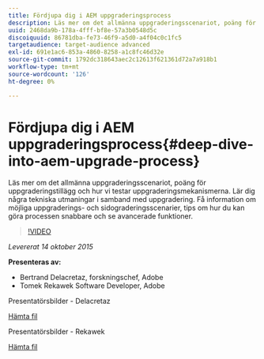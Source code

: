 ```yaml
---
title: Fördjupa dig i AEM uppgraderingsprocess
description: Läs mer om det allmänna uppgraderingsscenariot, poäng för uppgraderingstillägg och hur vi testar uppgraderingsmekanismerna. Lär dig några tekniska utmaningar i samband med uppgradering. Få information om möjliga uppgraderings- och sidograderingsscenarier, tips om hur du kan göra processen snabbare och se avancerade funktioner.
uuid: 2468da9b-178a-4fff-bf8e-57a3b0548d5c
discoiquuid: 86781dba-fe73-46f9-a5d0-a4f04c0c1fc5
targetaudience: target-audience advanced
exl-id: 691e1ac6-853a-4860-8258-a1c8fc46d32e
source-git-commit: 1792dc318643aec2c12613f621361d72a7a918b1
workflow-type: tm+mt
source-wordcount: '126'
ht-degree: 0%

---
```


# Fördjupa dig i AEM uppgraderingsprocess{#deep-dive-into-aem-upgrade-process}

Läs mer om det allmänna uppgraderingsscenariot, poäng för uppgraderingstillägg och hur vi testar uppgraderingsmekanismerna. Lär dig några tekniska utmaningar i samband med uppgradering. Få information om möjliga uppgraderings- och sidograderingsscenarier, tips om hur du kan göra processen snabbare och se avancerade funktioner.

>[!VIDEO](https://video.tv.adobe.com/v/19376/?quality=9)

*Levererat 14 oktober 2015*

**Presenteras av:**

* Bertrand Delacretaz, forskningschef, Adobe
* Tomek Rekawek Software Developer, Adobe

Presentatörsbilder - Delacretaz

[Hämta fil](assets/aemgems-upgrades-2015-bdelacretaz.pdf)

Presentatörsbilder - Rekawek

[Hämta fil](assets/aemgems-upgrades-2015-trekaewk.pdf)
<!--
[Get back to the Overview](https://helpx.adobe.com/experience-manager/kt/eseminars/gems/aem-index.html)
-->
